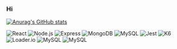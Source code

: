 ### Hi

<!--
**stevenharderjr/stevenharderjr** is a ✨ _special_ ✨ repository because its `README.md` (this file) appears on your GitHub profile.

Here are some ideas to get you started:

- 🔭 I’m currently working on ...
- 🌱 I’m currently learning ...
- 👯 I’m looking to collaborate on ...
- 🤔 I’m looking for help with ...
- 💬 Ask me about ...
- 📫 How to reach me: ...
- 😄 Pronouns: ...
- ⚡ Fun fact: ...
-->
[![Anurag's GitHub stats](https://github-readme-stats.vercel.app/api?username=stevenharderjr&theme=react)](https://github.com/anuraghazra/github-readme-stats)

<img alt="React" src="https://img.shields.io/badge/React-61DAFB?logo=react&logoColor=black&style=for-the-badge" />
<img alt="Node.js" src="https://img.shields.io/badge/Node.js-339933?logo=nodedotjs&logoColor=black&style=for-the-badge" />
<img alt="Express" src="https://img.shields.io/badge/Express-000000?logo=express&logoColor=white&style=for-the-badge" />
<img alt="MongoDB" src="https://img.shields.io/badge/MongoDB-000000?logo=mongodb&logoColor=white&style=for-the-badge" />
<img alt="MySQL" src="https://img.shields.io/badge/MySQL-000000?logo=mysql&logoColor=white&style=for-the-badge" />
<img alt="Jest" src="https://img.shields.io/badge/MySQL-000000?logo=jest&logoColor=white&style=for-the-badge" />
<img alt="K6" src="https://img.shields.io/badge/MySQL-000000?logo=k6&logoColor=white&style=for-the-badge" />
<img alt="Loader.io" src="https://img.shields.io/badge/MySQL-000000?logo=loaderdotio&logoColor=white&style=for-the-badge" />
<img alt="MySQL" src="https://img.shields.io/badge/MySQL-000000?logo=mysql&logoColor=white&style=for-the-badge" />
<img alt="MySQL" src="https://img.shields.io/badge/MySQL-000000?logo=mysql&logoColor=white&style=for-the-badge" />
